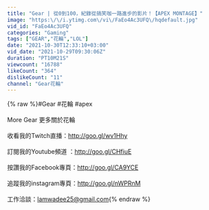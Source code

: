 ```yaml
---
title: "Gear | 從0到100，紀錄從搞笑咖一路進步的影片！【APEX MONTAGE】"
image: "https:\/\/i.ytimg.com\/vi\/FaEo4Ac3UFQ\/hqdefault.jpg"
vid_id: "FaEo4Ac3UFQ"
categories: "Gaming"
tags: ["GEAR","花輪","LOL"]
date: "2021-10-30T12:33:10+03:00"
vid_date: "2021-10-29T09:30:06Z"
duration: "PT10M21S"
viewcount: "16788"
likeCount: "364"
dislikeCount: "11"
channel: "Gear花輪"
---
```

{% raw %}#Gear #花輪 #apex<br /><br />More Gear 更多關於花輪<br /><br />收看我的Twitch直播：<a rel="nofollow" target="blank" href="http://goo.gl/wv1Hhy">http://goo.gl/wv1Hhy</a><br /><br />訂閱我的Youtube頻道 ：<a rel="nofollow" target="blank" href="http://goo.gl/CHfiuE">http://goo.gl/CHfiuE</a><br /><br />按讚我的Facebook專頁：<a rel="nofollow" target="blank" href="http://goo.gl/CA9YCE">http://goo.gl/CA9YCE</a><br /><br />追蹤我的instagram專頁：<a rel="nofollow" target="blank" href="http://goo.gl/nWPRnM">http://goo.gl/nWPRnM</a><br /><br />工作洽談：lamwadee25@gmail.com{% endraw %}

